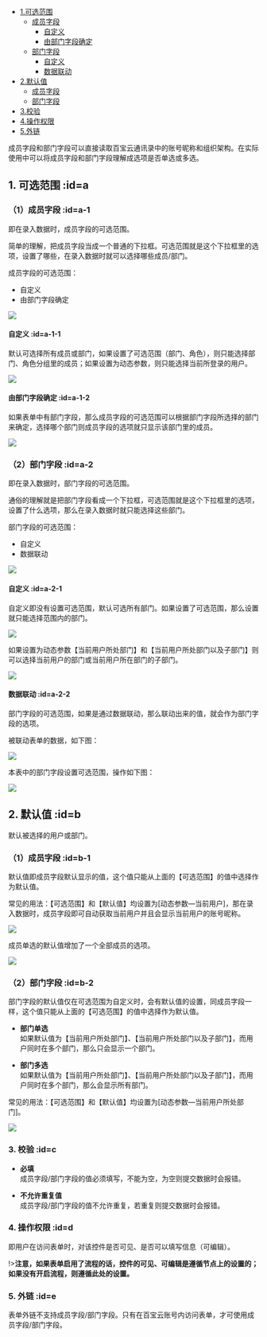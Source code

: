 * [1.可选范围](#a)
	* [成员字段](#a-1)
		* [自定义](#a-1-1)
		* [由部门字段确定](#a-1-2)
	* [部门字段](#a-2)
		* [自定义](#a-2-1)
		* [数据联动](#a-2-2)
* [2.默认值](#b)
	* [成员字段](#b-1)
	* [部门字段](#b-2)
* [3.校验](#c)
* [4.操作权限](#d)
* [5.外链](#e)

成员字段和部门字段可以直接读取百宝云通讯录中的账号昵称和组织架构。在实际使用中可以将成员字段和部门字段理解成选项是否单选或多选。

## 1. 可选范围 :id=a
### （1）成员字段 :id=a-1
即在录入数据时，成员字段的可选范围。

简单的理解，把成员字段当成一个普通的下拉框。可选范围就是这个下拉框里的选项，设置了哪些，在录入数据时就可以选择哪些成员/部门。

成员字段的可选范围：
* 自定义
* 由部门字段确定

![](../img/6-1-19i1.png)

#### 自定义 :id=a-1-1
默认可选择所有成员或部门，如果设置了可选范围（部门、角色），则只能选择部门、角色分组里的成员；如果设置为动态参数，则只能选择当前所登录的用户。

![](../img/6-1-19i2.gif)

#### 由部门字段确定 :id=a-1-2
如果表单中有部门字段，那么成员字段的可选范围可以根据部门字段所选择的部门来确定，选择哪个部门则成员字段的选项就只显示该部门里的成员。

![](../img/6-1-19i3.gif)

### （2）部门字段 :id=a-2
即在录入数据时，部门字段的可选范围。

通俗的理解就是把部门字段看成一个下拉框，可选范围就是这个下拉框里的选项，设置了什么选项，那么在录入数据时就只能选择这些部门。

部门字段的可选范围：
* 自定义
* 数据联动

![](../img/6-1-19i4.png)

#### 自定义 :id=a-2-1
自定义即没有设置可选范围，默认可选所有部门。如果设置了可选范围，那么设置就只能选择范围内的部门。

![](../img/6-1-19i5.gif)

如果设置为动态参数【当前用户所处部门】和【当前用户所处部门以及子部门】则可以选择当前用户的部门或当前用户所在部门的子部门。

![](../img/6-1-19i6.gif)

#### 数据联动 :id=a-2-2
部门字段的可选范围，如果是通过数据联动，那么联动出来的值，就会作为部门字段的选项。

被联动表单的数据，如下图：

![](../img/6-1-19i7.png)

本表中的部门字段设置可选范围，操作如下图：

![](../img/6-1-19i8.gif)

## 2. 默认值 :id=b
默认被选择的用户或部门。

### （1）成员字段 :id=b-1
默认值即成员字段默认显示的值，这个值只能从上面的【可选范围】的值中选择作为默认值。

常见的用法：【可选范围】和【默认值】均设置为[动态参数—当前用户]，那在录入数据时，成员字段即可自动获取当前用户并且会显示当前用户的账号昵称。

![](../img/6-1-19i9.gif)

成员单选的默认值增加了一个全部成员的选项。

![](../img/6-1-19i10.gif)

### （2）部门字段 :id=b-2
 部门字段的默认值仅在可选范围为自定义时，会有默认值的设置，同成员字段一样，这个值只能从上面的【可选范围】的值中选择作为默认值。

* **部门单选**<br/>
如果默认值为【当前用户所处部门】、【当前用户所处部门以及子部门】，而用户同时在多个部门，那么只会显示一个部门。

* **部门多选**<br/>
如果默认值为【当前用户所处部门】、【当前用户所处部门以及子部门】，而用户同时在多个部门，那么会显示所有部门。

常见的用法：【可选范围】和【默认值】均设置为[动态参数—当前用户所处部门]。

![](../img/6-1-19i11.gif)

### 3. 校验 :id=c
* **必填**<br/>
成员字段/部门字段的值必须填写，不能为空，为空则提交数据时会报错。

* **不允许重复值**<br/>
成员字段/部门字段的值不允许重复，若重复则提交数据时会报错。

### 4. 操作权限 :id=d
即用户在访问表单时，对该控件是否可见、是否可以填写信息（可编辑）。

!>**注意，如果表单启用了流程的话，控件的可见、可编辑是遵循节点上的设置的；如果没有开启流程，则遵循此处的设置。**

### 5. 外链 :id=e
表单外链不支持成员字段/部门字段。只有在百宝云账号内访问表单，才可使用成员字段/部门字段。
